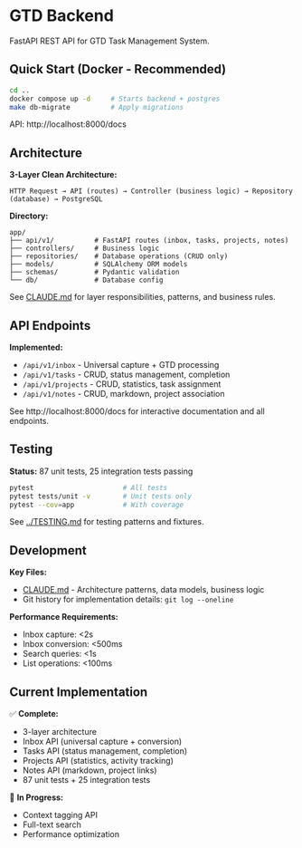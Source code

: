 # GTD Backend

FastAPI REST API for GTD Task Management System.

## Quick Start (Docker - Recommended)

```bash
cd ..
docker compose up -d     # Starts backend + postgres
make db-migrate          # Apply migrations
```

API: http://localhost:8000/docs

## Architecture

**3-Layer Clean Architecture:**
```
HTTP Request → API (routes) → Controller (business logic) → Repository (database) → PostgreSQL
```

**Directory:**
```
app/
├── api/v1/          # FastAPI routes (inbox, tasks, projects, notes)
├── controllers/     # Business logic
├── repositories/    # Database operations (CRUD only)
├── models/          # SQLAlchemy ORM models
├── schemas/         # Pydantic validation
└── db/              # Database config
```

See [CLAUDE.md](CLAUDE.md) for layer responsibilities, patterns, and business rules.

## API Endpoints

**Implemented:**
- `/api/v1/inbox` - Universal capture + GTD processing
- `/api/v1/tasks` - CRUD, status management, completion
- `/api/v1/projects` - CRUD, statistics, task assignment
- `/api/v1/notes` - CRUD, markdown, project association

See http://localhost:8000/docs for interactive documentation and all endpoints.

## Testing

**Status:** 87 unit tests, 25 integration tests passing

```bash
pytest                      # All tests
pytest tests/unit -v        # Unit tests only
pytest --cov=app            # With coverage
```

See [../TESTING.md](../TESTING.md) for testing patterns and fixtures.

## Development

**Key Files:**
- [CLAUDE.md](CLAUDE.md) - Architecture patterns, data models, business logic
- Git history for implementation details: `git log --oneline`

**Performance Requirements:**
- Inbox capture: <2s
- Inbox conversion: <500ms
- Search queries: <1s
- List operations: <100ms

## Current Implementation

✅ **Complete:**
- 3-layer architecture
- Inbox API (universal capture + conversion)
- Tasks API (status management, completion)
- Projects API (statistics, activity tracking)
- Notes API (markdown, project links)
- 87 unit tests + 25 integration tests

🚧 **In Progress:**
- Context tagging API
- Full-text search
- Performance optimization

